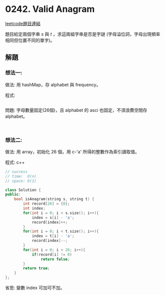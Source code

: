 # 0242. Valid Anagram

[leetcode題目連結](https://leetcode.com/problems/valid-anagram/)

題目給定兩個字串 *s* 與 *t* ，求這兩組字串是否是字謎 (字母溢位詞，字母出現頻率相同但位置不同的單字)。

## 解題

### 想法一: 

做法: 用 hashMap，存 alphabet 與 frequency。

程式:
```
```

問題: 字母數量固定(26個)，且 alphabet 的 asci 也固定，不須浪費空間存 alphabet。

<br/>

### 想法二:

做法: 用 array，初始化 26 個，用 c-'a' 所得的整數作為索引讀取值。

程式: c++
```c++
// success
// time:  O(n)
// space: O(1)

class Solution {
public:
    bool isAnagram(string s, string t) {
        int record[26] = {0};
        int index;
        for(int i = 0; i < s.size(); i++){
            index = s[i] - 'a';
            record[index]++;
        }
        for(int i = 0; i < t.size(); i++){
            index = t[i] - 'a';
            record[index]--;
        }
        for(int i = 0; i < 26; i++){
            if(record[i] != 0)
                return false;
        }
        return true;
    }
};
```
省思: 變數 index 可加可不加。

<br/>

<!--
### 網路解一:

```c++
```
-->

